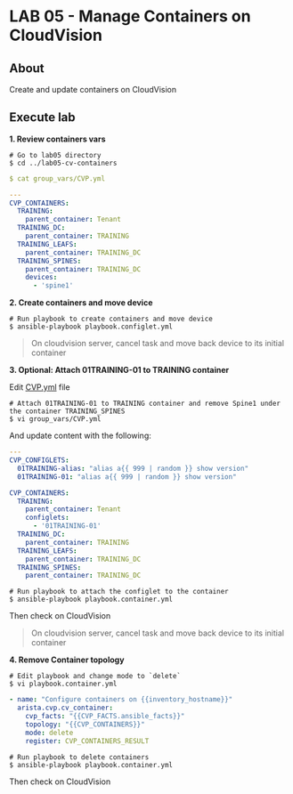 # LAB 05 - Manage Containers on CloudVision

## About

Create and update containers on CloudVision

## Execute lab

__1. Review containers vars__

```shell
# Go to lab05 directory
$ cd ../lab05-cv-containers
```

```yaml
$ cat group_vars/CVP.yml

---
CVP_CONTAINERS:
  TRAINING:
    parent_container: Tenant
  TRAINING_DC:
    parent_container: TRAINING
  TRAINING_LEAFS:
    parent_container: TRAINING_DC
  TRAINING_SPINES:
    parent_container: TRAINING_DC
    devices:
      - 'spine1'
```

__2. Create containers and move device__

```shell
# Run playbook to create containers and move device
$ ansible-playbook playbook.configlet.yml
```

> On cloudvision server, cancel task and move back device to its initial container

__3. Optional: Attach 01TRAINING-01 to TRAINING container__

Edit [CVP.yml](group_vars/CVP.yml) file

```shell
# Attach 01TRAINING-01 to TRAINING container and remove Spine1 under the container TRAINING_SPINES
$ vi group_vars/CVP.yml
```

And update content with the following:

```yaml
---
CVP_CONFIGLETS:
  01TRAINING-alias: "alias a{{ 999 | random }} show version"
  01TRAINING-01: "alias a{{ 999 | random }} show version"

CVP_CONTAINERS:
  TRAINING:
    parent_container: Tenant
    configlets:
      - '01TRAINING-01'
  TRAINING_DC:
    parent_container: TRAINING
  TRAINING_LEAFS:
    parent_container: TRAINING_DC
  TRAINING_SPINES:
    parent_container: TRAINING_DC
```

```shell
# Run playbook to attach the configlet to the container
$ ansible-playbook playbook.container.yml
```

Then check on CloudVision

> On cloudvision server, cancel task and move back device to its initial container

__4. Remove Container topology__

```
# Edit playbook and change mode to `delete`
$ vi playbook.container.yml
```

```yaml
- name: "Configure containers on {{inventory_hostname}}"
  arista.cvp.cv_container:
    cvp_facts: "{{CVP_FACTS.ansible_facts}}"
    topology: "{{CVP_CONTAINERS}}"
    mode: delete
    register: CVP_CONTAINERS_RESULT
```

```shell
# Run playbook to delete containers
$ ansible-playbook playbook.container.yml
```

Then check on CloudVision